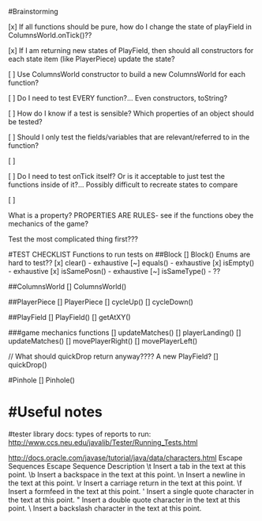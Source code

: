 #Brainstorming

[x] If all functions should be pure, how do I change the state of playField in ColumnsWorld.onTick()??

[x] If I am returning new states of PlayField, then should all constructors for each state item (like PlayerPiece) update the state?

[ ] Use ColumnsWorld constructor to build a new ColumnsWorld for each function?

[ ] Do I need to test EVERY function?... Even constructors, toString?

[ ] How do I know if a test is sensible? Which properties of an object should be tested?

[ ] Should I only test the fields/variables that are relevant/referred to in the function?

[ ]

[ ] Do I need to test onTick itself? Or is it acceptable to just test the functions inside of it?... Possibly difficult to recreate states to compare

[ ]


What is a property?
PROPERTIES ARE RULES- see if the functions obey the mechanics of the game?

Test the most complicated thing first???

#TEST CHECKLIST
Functions to run tests on
##Block
[] Block()
Enums are hard to test??
[x] clear() - exhaustive
[~] equals() - exhaustive
[x] isEmpty() - exhaustive
[x] isSamePosn() - exhaustive
[~] isSameType() - ??

##ColumnsWorld
[] ColumnsWorld()

##PlayerPiece
[] PlayerPiece
[] cycleUp()
[] cycleDown()

##PlayField
[] PlayField()
[] getAtXY()

###game mechanics functions
[] updateMatches()
[] playerLanding()
[] updateMatches()
[] movePlayerRight()
[] movePlayerLeft()

// What should quickDrop return anyway???? A new PlayField?
[] quickDrop()

#Pinhole
[] Pinhole()

#Useful notes
===
#tester library docs:
types of reports to run:
http://www.ccs.neu.edu/javalib/Tester/Running_Tests.html




http://docs.oracle.com/javase/tutorial/java/data/characters.html
Escape Sequences
Escape Sequence Description
\t  Insert a tab in the text at this point.
\b  Insert a backspace in the text at this point.
\n  Insert a newline in the text at this point.
\r  Insert a carriage return in the text at this point.
\f  Insert a formfeed in the text at this point.
\'  Insert a single quote character in the text at this point.
\"  Insert a double quote character in the text at this point.
\\  Insert a backslash character in the text at this point.
